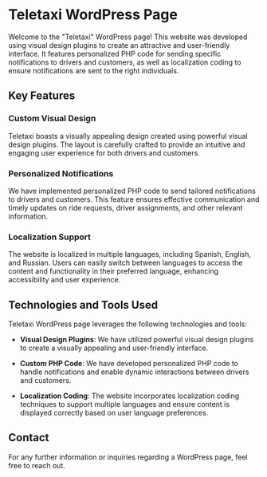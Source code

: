 # Teletaxi WordPress Page
Welcome to the "Teletaxi" WordPress page! This website was developed using visual design plugins to create an attractive and user-friendly interface. It features personalized PHP code for sending specific notifications to drivers and customers, as well as localization coding to ensure notifications are sent to the right individuals.

## Key Features

### Custom Visual Design

Teletaxi boasts a visually appealing design created using powerful visual design plugins. The layout is carefully crafted to provide an intuitive and engaging user experience for both drivers and customers.

### Personalized Notifications

We have implemented personalized PHP code to send tailored notifications to drivers and customers. This feature ensures effective communication and timely updates on ride requests, driver assignments, and other relevant information.

### Localization Support

The website is localized in multiple languages, including Spanish, English, and Russian. Users can easily switch between languages to access the content and functionality in their preferred language, enhancing accessibility and user experience.

## Technologies and Tools Used

Teletaxi WordPress page leverages the following technologies and tools:

- **Visual Design Plugins**: We have utilized powerful visual design plugins to create a visually appealing and user-friendly interface.

- **Custom PHP Code**: We have developed personalized PHP code to handle notifications and enable dynamic interactions between drivers and customers.

- **Localization Coding**: The website incorporates localization coding techniques to support multiple languages and ensure content is displayed correctly based on user language preferences.

## Contact

For any further information or inquiries regarding a WordPress page, feel free to reach out.

